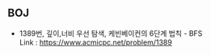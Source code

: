 ## BOJ

- 1389번, 깊이,너비 우선 탐색, 케빈베이컨의 6단계 법칙 - BFS <br>
 Link : https://www.acmicpc.net/problem/1389
